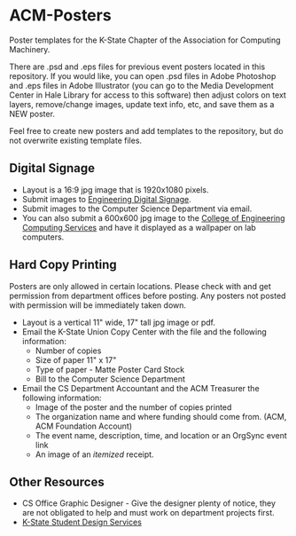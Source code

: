 # ACM-Posters

Poster templates for the K-State Chapter of the Association for Computing Machinery.

There are .psd and .eps files for previous event posters located in this repository. If you would like, you can open .psd files in Adobe Photoshop and .eps files in Adobe Illustrator (you can go to the Media Development Center in Hale Library for access to this software) then adjust colors on text layers, remove/change images, update text info, etc, and save them as a NEW poster.

Feel free to create new posters and add templates to the repository, but do not overwrite existing template files.


## Digital Signage

* Layout is a 16:9 jpg image that is 1920x1080 pixels.
* Submit images to [Engineering Digital Signage](https://www.engg.ksu.edu/signs/).
* Submit images to the Computer Science Department via email.
* You can also submit a 600x600 jpg image to the [College of Engineering Computing Services](https://cecs.engg.ksu.edu/support/wallpaper) and have it displayed as a wallpaper on lab computers.

## Hard Copy Printing

Posters are only allowed in certain locations. Please check with and get permission from department offices before posting. Any posters not posted with permission will be immediately taken down.

* Layout is a vertical 11" wide, 17" tall jpg image or pdf.
* Email the K-State Union Copy Center with the file and the following information:
	* Number of copies
	* Size of paper 11" x 17"
	* Type of paper - Matte Poster Card Stock
	* Bill to the Computer Science Department
* Email the CS Department Accountant and the ACM Treasurer the following information:
	* Image of the poster and the number of copies printed
	* The organization name and where funding should come from. (ACM, ACM Foundation Account)
	* The event name, description, time, and location or an OrgSync event link
	* An image of an *itemized* receipt.

## Other Resources

* CS Office Graphic Designer - Give the designer plenty of notice, they are not obligated to help and must work on department projects first.
* [K-State Student Design Services](http://union.k-state.edu/shopping-services/other-services/student-design-services)
